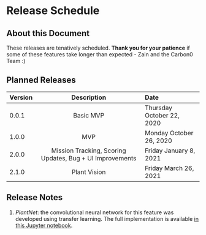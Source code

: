 # Release Schedule

## About this Document
These releases are tenatively scheduled. **Thank you for your patience** if some of these features take longer than expected  - Zain and the Carbon0 Team :)

## Planned Releases
| Version       | Description   | Date  |
| ------------- |:-------------:| :-----|
| 0.0.1         | Basic MVP |  Thursday October 22, 2020 |
| 1.0.0         | MVP |  Monday October 26, 2020 |
| 2.0.0         | Mission Tracking, Scoring Updates, Bug + UI Improvements |  Friday January 8, 2021 |
| 2.1.0         | Plant Vision |  Friday March 26, 2021 |


## Release Notes

1. *PlantNet*: the convolutional neural network for this feature was developed using transfer learning. The full implementation is available [in this Jupyter notebook](https://github.com/UPstartDeveloper/DS-2.4-Advanced-Topics/blob/main/Notebooks/Computer_Vision/Plant_Vision.ipynb).
